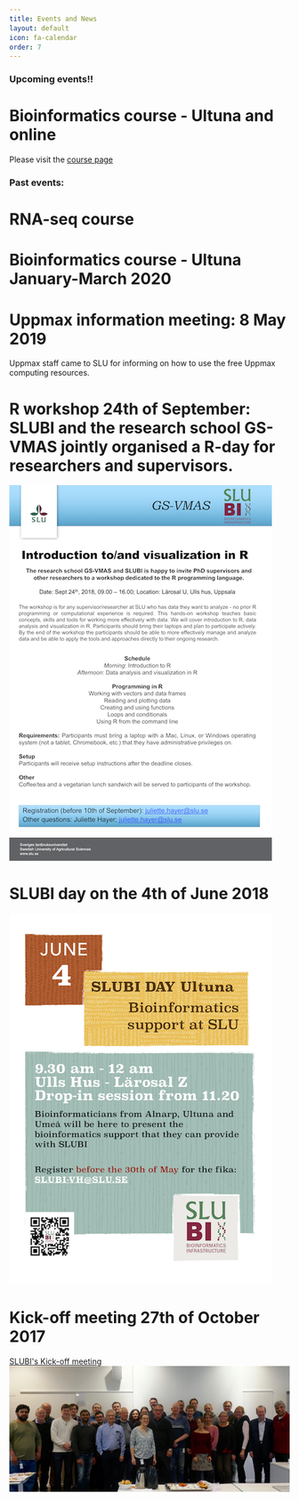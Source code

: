 ```yaml
---
title: Events and News
layout: default
icon: fa-calendar
order: 7
---
```


### Upcoming events!!

# Bioinformatics course - Ultuna and online
Please visit the [course page](https://personalkurser.slu.se/kurser/kurs.cfm?KursID=PVS0141&oid=10)

### Past events:

# RNA-seq course

# Bioinformatics course - Ultuna January-March 2020

# Uppmax information meeting: 8 May 2019
Uppmax staff came to SLU for informing on how to use the free Uppmax computing resources.

# R workshop 24th of September: SLUBI and the research school GS-VMAS jointly organised a R-day for researchers and supervisors.

![GS-VMAS_poster](assets/images/news/workshop_R_2018_sept.png)

# SLUBI day on the 4th of June 2018

![SLUBIday_June2018](assets/images/news/20180604_SLUBI_day_flyer_1A4.png)

# Kick-off meeting 27th of October 2017

[SLUBI's Kick-off meeting](https://internt.slu.se/nyheter-originalen/2017/12/slubi-kick-off-meeting/)
![group_pic](assets/images/group_pic.jpeg)
